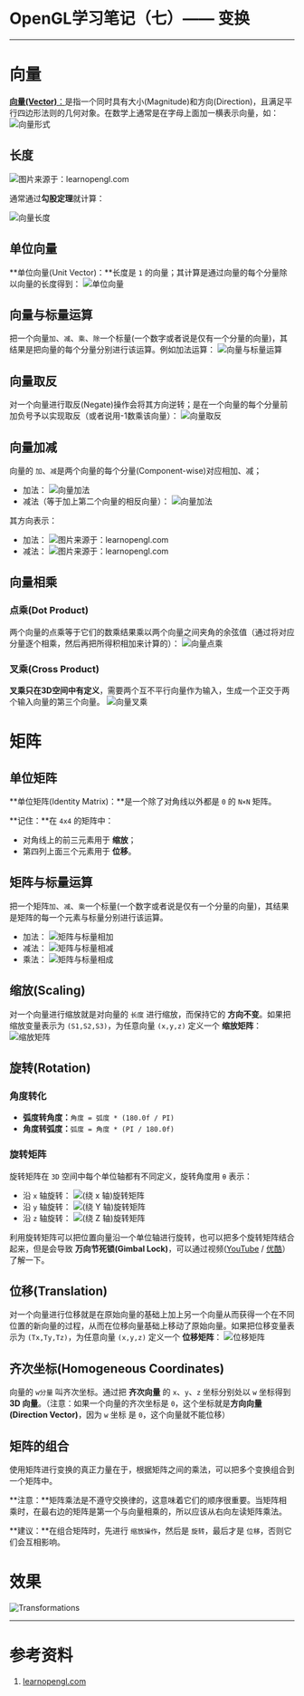 # OpenGL学习笔记（七）—— 变换

---

# 向量
[**向量(Vector)**：](https://zh.wikipedia.org/wiki/%E5%90%91%E9%87%8F)是指一个同时具有大小(Magnitude)和方向(Direction)，且满足平行四边形法则的几何对象。在数学上通常是在字母上面加一横表示向量，如：
![向量形式](Vector.png)

## 长度
![图片来源于：learnopengl.com](VectorsTriangle.png)

通常通过**勾股定理**就计算：

![向量长度](VectorMagnitude.png)

## 单位向量
**单位向量(Unit Vector)：**长度是 `1` 的向量；其计算是通过向量的每个分量除以向量的长度得到：
![单位向量](UnitVector.png)

## 向量与标量运算
把一个向量`加`、`减`、`乘`、`除`一个标量(一个数字或者说是仅有一个分量的向量)，其结果是把向量的每个分量分别进行该运算。例如加法运算：
![向量与标量运算](VectorScalar.png)

## 向量取反
对一个向量进行取反(Negate)操作会将其方向逆转；是在一个向量的每个分量前加负号予以实现取反（或者说用-1数乘该向量）：
![向量取反](VectorNegation.png)

## 向量加减
向量的 `加`、`减`是两个向量的每个分量(Component-wise)对应相加、减；

- 加法：
	![向量加法](VectorAdd.png)
- 减法（等于加上第二个向量的相反向量）：
	![向量加法](VectorSub.png)
	
其方向表示：

- 加法：
	![图片来源于：learnopengl.com](VectorsAddition.png)
- 减法：
	![图片来源于：learnopengl.com](VectorsSubtraction.png)

## 向量相乘
### 点乘(Dot Product)
两个向量的点乘等于它们的数乘结果乘以两个向量之间夹角的余弦值（通过将对应分量逐个相乘，然后再把所得积相加来计算的）：
![向量点乘](VectorDotProduct.png)

### 叉乘(Cross Product)
**叉乘只在3D空间中有定义**，需要两个互不平行向量作为输入，生成一个正交于两个输入向量的第三个向量。
![向量叉乘](VectorCrossProduct.png)


# 矩阵

## 单位矩阵
**单位矩阵(Identity Matrix)：**是一个除了对角线以外都是 `0` 的 `N×N` 矩阵。

**记住：**在 `4x4` 的矩阵中：

- 对角线上的前三元素用于 **缩放**；
- 第四列上面三个元素用于 **位移**。

## 矩阵与标量运算
把一个矩阵`加`、`减`、`乘`一个标量(一个数字或者说是仅有一个分量的向量)，其结果是矩阵的每一个元素与标量分别进行该运算。

- 加法：
	![矩阵与标量相加](MatrixAddFactor.png)
- 减法：
	![矩阵与标量相减](MatrixSubtractFactor.png)
- 乘法：
	![矩阵与标量相成](MatrixProductFactor.png)

## 缩放(Scaling)
对一个向量进行缩放就是对向量的 `长度` 进行缩放，而保持它的 **方向不变**。如果把缩放变量表示为 `(S1,S2,S3)`，为任意向量 `(x,y,z)` 定义一个 **缩放矩阵**：
![缩放矩阵](MatrixScaling.png)

## 旋转(Rotation) 
### 角度转化
- **弧度转角度：**`角度 = 弧度 * (180.0f / PI)`
- **角度转弧度：**`弧度 = 角度 * (PI / 180.0f)`

### 旋转矩阵
旋转矩阵在 `3D` 空间中每个单位轴都有不同定义，旋转角度用 `θ` 表示：

- 沿 `x` 轴旋转：
	![(绕 x 轴)旋转矩阵](MatrixRotateX.png)
- 沿 `y` 轴旋转：
	![(绕 Y 轴)旋转矩阵](MatrixRotateY.png)
- 沿 `z` 轴旋转：
	![(绕 Z 轴)旋转矩阵](MatrixRotateZ.png)
	
利用旋转矩阵可以把位置向量沿一个单位轴进行旋转，也可以把多个旋转矩阵结合起来，但是会导致 **万向节死锁(Gimbal Lock)**，可以通过视频([YouTube](https://www.youtube.com/watch?v=zc8b2Jo7mno) / [优酷](http://v.youku.com/v_show/id_XNzkyOTIyMTI=.html)）了解一下。

## 位移(Translation)
对一个向量进行位移就是在原始向量的基础上加上另一个向量从而获得一个在不同位置的新向量的过程，从而在位移向量基础上移动了原始向量。如果把位移变量表示为 `(Tx,Ty,Tz)`，为任意向量 `(x,y,z)` 定义一个 **位移矩阵**：
![位移矩阵](MatrixTranslation.png)

## 齐次坐标(Homogeneous Coordinates)
向量的 `w分量` 叫齐次坐标。通过把 **齐次向量** 的 `x`、`y`、`z` 坐标分别处以 `w` 坐标得到 **3D 向量**。（注意：如果一个向量的齐次坐标是 `0`，这个坐标就是**方向向量(Direction Vector)**，因为 `w` 坐标 是 `0`，这个向量就不能位移）

## 矩阵的组合
使用矩阵进行变换的真正力量在于，根据矩阵之间的乘法，可以把多个变换组合到一个矩阵中。

**注意：**矩阵乘法是不遵守交换律的，这意味着它们的顺序很重要。当矩阵相乘时，在最右边的矩阵是第一个与向量相乘的，所以应该从右向左读矩阵乘法。

**建议：**在组合矩阵时，先进行 `缩放操作`，然后是 `旋转`，最后才是 `位移`，否则它们会互相影响。


# 效果
![Transformations](Transformations.gif)


---


# 参考资料
1. [learnopengl.com](https://learnopengl.com/Getting-started/Transformations)